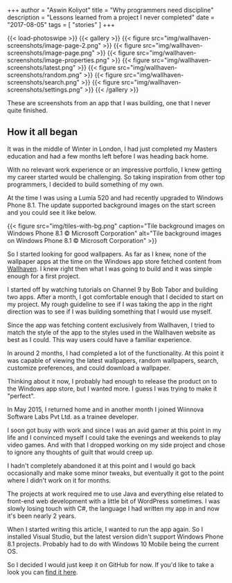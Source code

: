 +++
author = "Aswin Koliyot"
title = "Why programmers need discipline"
description = "Lessons learned from a project I never completed"
date = "2017-08-05"
tags = [
	"stories"
]
+++

{{< load-photoswipe >}}
{{< gallery >}}
	{{< figure src="img/wallhaven-screenshots/image-page-2.png" >}}
	{{< figure src="img/wallhaven-screenshots/image-page.png" >}}
	{{< figure src="img/wallhaven-screenshots/image-properties.png" >}}
	{{< figure src="img/wallhaven-screenshots/latest.png" >}}
	{{< figure src="img/wallhaven-screenshots/random.png" >}}
	{{< figure src="img/wallhaven-screenshots/search.png" >}}
	{{< figure src="img/wallhaven-screenshots/settings.png" >}}
{{< /gallery >}}

These are screenshots from an app that I was building, one that I never quite finished.

## How it all began
It was in the middle of Winter in London, I had just completed my Masters education and had a few months left before I was heading back home. 

With no relevant work experience or an impressive portfolio, I knew getting my career started would be challenging. So taking inspiration from other top programmers, I decided to build something of my own. 

At the time I was using a Lumia 520 and had recently upgraded to Windows Phone 8.1. The update supported background images on the start screen and you could see it like below. 

{{< figure src="img/tiles-with-bg.png" caption="Tile background images on Windows Phone 8.1 © Microsoft Corporation" alt="Tile background images on Windows Phone 8.1 © Microsoft Corporation" >}}


So I started looking for good wallpapers. As far as I knew, none of the wallpaper apps at the time on the Windows app store fetched content from [Wallhaven](http://wallhaven.cc/). I knew right then what I was going to build and it was simple enough for a first project. 

I started off by watching tutorials on Channel 9 by Bob Tabor and building two apps. After a month, I got comfortable enough that I decided to start on my project. My rough guideline to see if I was taking the app in the right direction was to see if I was building something that I would use myself. 

Since the app was fetching content exclusively from Wallhaven, I tried to match the style of the app to the styles used in the Wallhaven website as best as I could. This way users could have a familiar experience.

In around 2 months, I had completed a lot of the functionality. At this point it was capable of viewing the latest wallpapers, random wallpapers, search, customize preferences, and could download a wallpaper.

Thinking about it now, I probably had enough to release the product on to the Windows app store, but I wanted more. I guess I was trying to make it "perfect". 

In May 2015, I returned home and in another month I joined Wiinnova Software Labs Pvt Ltd. as a trainee developer.

I soon got busy with work and since I was an avid gamer at this point in my life and I convinced myself I could take the evenings and weekends to play video games. And with that I dropped working on my side project and chose to ignore any thoughts of guilt that would creep up.

I hadn't completely abandoned it at this point and I would go back occasionally and make some minor tweaks, but eventually it got to the point where I didn't work on it for months.

The projects at work required me to use Java and everything else related to front-end web development with a little bit of WordPress sometimes. I was slowly losing touch with C#, the language I had written my app in and now it's been nearly 2 years. 

When I started writing this article, I wanted to run the app again. So I installed Visual Studio, but the latest version didn't support Windows Phone 8.1 projects. Probably had to do with Windows 10 Mobile being the current OS. 

So I decided I would just keep it on GitHub for now. If you'd like to take a look you can [find it here](https://github.com/akoliyot/wallhaven). 

